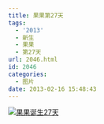 ```yaml
---
title: 果果第27天
tags:
  - '2013'
  - 新生
  - 果果
  - 第27天
url: 2046.html
id: 2046
categories:
  - 图片
date: 2013-02-16 15:48:43
---
```


[![](http://photo.guolaijie.com/rooufer/uploads/2013/02/果果诞生27天.jpg "果果诞生27天")](http://photo.guolaijie.com/rooufer/uploads/2013/02/果果诞生27天.jpg)